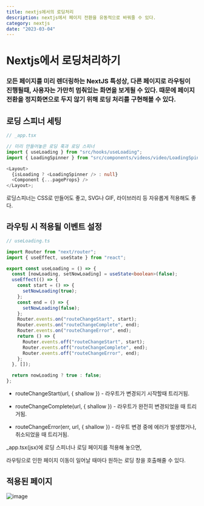 ```yaml
---
title: nextjs에서의 로딩처리
description: nextjs에서 페이지 전환을 유동적으로 바꿔줄 수 있다.
category: nextjs
date: "2023-03-04"
---
```


# Nextjs에서 로딩처리하기

### 모든 페이지를 미리 렌더링하는 NextJS 특성상, 다른 페이지로 라우팅이 진행될때, 사용자는 가만히 멈춰있는 화면을 보게될 수 있다. 때문에 페이지 전환을 정지화면으로 두지 않기 위해 로딩 처리를 구현해볼 수 있다.

## 로딩 스피너 세팅

```typescript
// _app.tsx

// 미리 만들어놓은 로딩 훅과 로딩 스피너
import { useLoading } from "src/hooks/useLoading";
import { LoadingSpinner } from "src/components/videos/video/LoadingSpinner";

<Layout>
  {isLoading ? <LoadingSpinner /> : null}
  <Component {...pageProps} />
</Layout>;
```

로딩스피너는 CSS로 만들어도 좋고, SVG나 GIF, 라이브러리 등 자유롭게 적용해도 좋다.

## 라우팅 시 적용될 이벤트 설정

```typescript
// useLoading.ts

import Router from "next/router";
import { useEffect, useState } from "react";

export const useLoading = () => {
  const [nowLoading, setNowLoading] = useState<boolean>(false);
  useEffect(() => {
    const start = () => {
      setNowLoading(true);
    };
    const end = () => {
      setNowLoading(false);
    };
    Router.events.on("routeChangeStart", start);
    Router.events.on("routeChangeComplete", end);
    Router.events.on("routeChangeError", end);
    return () => {
      Router.events.off("routeChangeStart", start);
      Router.events.off("routeChangeComplete", end);
      Router.events.off("routeChangeError", end);
    };
  }, []);

  return nowLoading ? true : false;
};
```

- routeChangeStart(url, { shallow }) - 라우트가 변경되기 시작할때 트리거됨.

- routeChangeComplete(url, { shallow }) - 라우트가 완전히 변경되었을 때 트리거됨.

- routeChangeError(err, url, { shallow }) - 라우트 변경 중에 에러가 발생했거나, 취소되었을 때 트리거됨.

\_app.tsx(jsx)에 로딩 스피너나 로딩 페이지를 적용해 놓으면,

라우팅으로 인한 페이지 이동이 일어날 때마다 원하는 로딩 창을 호출해줄 수 있다.

## 적용된 페이지

![image](https://blog.kakaocdn.net/dn/cWz72g/btrSmvngm4A/hgKg4FviDpAqQk5U6kGHXK/img.gif)
